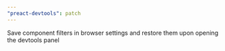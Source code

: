 ```yaml
---
"preact-devtools": patch
---
```


Save component filters in browser settings and restore them upon opening the devtools panel
